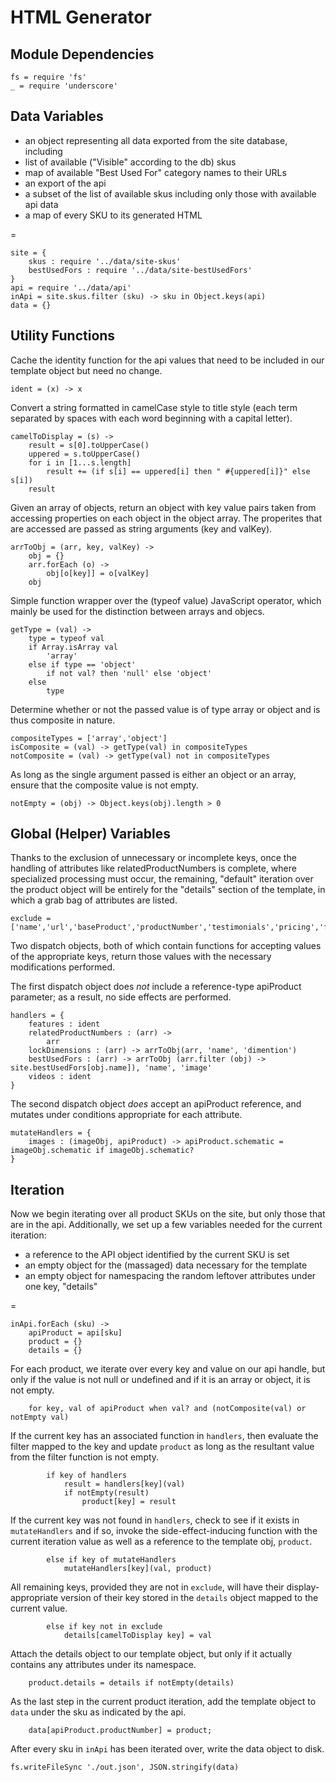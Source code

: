 # HTML Generator

## Module Dependencies

	fs = require 'fs'
	_ = require 'underscore'

## Data Variables

* an object representing all data exported from the site database, including
 * list of available ("Visible" according to the db) skus
 * map of available "Best Used For" category names to their URLs
* an export of the api
* a subset of the list of available skus including only those with available api data
* a map of every SKU to its generated HTML

=

	site = {
		skus : require '../data/site-skus'
		bestUsedFors : require '../data/site-bestUsedFors'
	}
	api = require '../data/api'
	inApi = site.skus.filter (sku) -> sku in Object.keys(api)
	data = {}

## Utility Functions

Cache the identity function for the api values that need to be included in our template object but need no change.

	ident = (x) -> x

Convert a string formatted in camelCase style to title style (each term separated by spaces with each word beginning with a capital letter).

	camelToDisplay = (s) ->
		result = s[0].toUpperCase()
		uppered = s.toUpperCase()
		for i in [1...s.length]
			result += (if s[i] == uppered[i] then " #{uppered[i]}" else s[i])
		result

Given an array of objects, return an object with key value pairs taken from accessing properties on each object in the object array. The properites that are accessed are passed as string arguments (key and valKey).

	arrToObj = (arr, key, valKey) ->
		obj = {}
		arr.forEach (o) ->
			obj[o[key]] = o[valKey]
		obj

Simple function wrapper over the (typeof value) JavaScript operator, which mainly be used for the distinction between arrays and objecs.

	getType = (val) ->
		type = typeof val
		if Array.isArray val
			'array'
		else if type == 'object'
			if not val? then 'null' else 'object'
		else
			type

Determine whether or not the passed value is of type array or object and is thus composite in nature.

	compositeTypes = ['array','object']
	isComposite = (val) -> getType(val) in compositeTypes
	notComposite = (val) -> getType(val) not in compositeTypes

As long as the single argument passed is either an object or an array, ensure that the composite value is not empty.

	notEmpty = (obj) -> Object.keys(obj).length > 0

## Global (Helper) Variables

Thanks to the exclusion of unnecessary or incomplete keys, once the handling of attributes like relatedProductNumbers is complete, where specialized processing must occur, the remaining, "default" iteration over the product object will be entirely for the "details" section of the template, in which a grab bag of attributes are listed.

	exclude = ['name','url','baseProduct','productNumber','testimonials','pricing','faqs','packaging']

Two dispatch objects, both of which contain functions for accepting values of the appropriate keys, return those values with the necessary modifications performed.

The first dispatch object does *not* include a reference-type apiProduct parameter; as a result, no side effects are performed.

	handlers = {
		features : ident
		relatedProductNumbers : (arr) ->
			arr
		lockDimensions : (arr) -> arrToObj(arr, 'name', 'dimention')
		bestUsedFors : (arr) -> arrToObj (arr.filter (obj) -> site.bestUsedFors[obj.name]), 'name', 'image'
		videos : ident
	}

The second dispatch object _does_ accept an apiProduct reference, and mutates under conditions appropriate for each attribute.

	mutateHandlers = {
		images : (imageObj, apiProduct) -> apiProduct.schematic = imageObj.schematic if imageObj.schematic?
	}

## Iteration

Now we begin iterating over all product SKUs on the site, but only those that are in the api. Additionally, we set up a few variables needed for the current iteration:

* a reference to the API object identified by the current SKU is set
* an empty object for the (massaged) data necessary for the template
* an empty object for namespacing the random leftover attributes under one key, "details"

=

	inApi.forEach (sku) ->
		apiProduct = api[sku]
		product = {}
		details = {}

For each product, we iterate over every key and value on our api handle, but only if the value is not null or undefined and if it is an array or object, it is not empty.

		for key, val of apiProduct when val? and (notComposite(val) or notEmpty val)

If the current key has an associated function in `handlers`, then evaluate the filter mapped to the key and update `product` as long as the resultant value from the filter function is not empty.

			if key of handlers
				result = handlers[key](val)
				if notEmpty(result)
					product[key] = result

If the current key was not found in `handlers`, check to see if it exists in `mutateHandlers` and if so, invoke the side-effect-inducing function with the current iteration value as well as a reference to the template obj, `product`.

			else if key of mutateHandlers
				mutateHandlers[key](val, product)

All remaining keys, provided they are not in `exclude`, will have their display-appropriate version of their key stored in the `details` object mapped to the current value.

			else if key not in exclude
				details[camelToDisplay key] = val

Attach the details object to our template object, but only if it actually contains any attributes under its namespace.

		product.details = details if notEmpty(details)

As the last step in the current product iteration, add the template object to `data` under the sku as indicated by the api.

		data[apiProduct.productNumber] = product;

After every sku in `inApi` has been iterated over, write the data object to disk.

	fs.writeFileSync './out.json', JSON.stringify(data)
